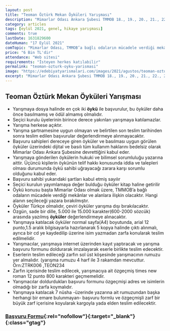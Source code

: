 ```yaml
---
layout: post
title: "Teoman Öztürk Mekan Öyküleri Yarışması"
description: "Mimarlar Odası Ankara Şubesi TMMOB 18., 19., 20., 21., 22., 23., 24. Dönem Başkanı Mimar Teoman Öztürk’ü 3. kez MEKÂN ÖYKÜLERİ yarışmasıyla anıyoruz."
category: articles
tags: [eylül 2021, genel, hikaye yarışması]
comments: true
lastDate: 1631829600    
dateHuman: "17 Eylül 2021"
comTopic: "Mimarlar Odası, TMMOB’a bağlı odaların mücadele verdiği mekânlar"
price: "6 Bin TL'dir"
attendance: "Web sitesi"
requirements: "İsteyen herkes katılabilir"
permalink: "teoman-ozturk-oyku-yarismasi"
image: "https://edebiyatyarismalari.com/images/2021/agustos/teoman-ozturk-mekan-oykuleri-yarismasi.jpg"
excerpt: "Mimarlar Odası Ankara Şubesi TMMOB 18., 19., 20., 21., 22., 23., 24. Dönem Başkanı Mimar Teoman Öztürk’ü 3. kez MEKÂN ÖYKÜLERİ yarışmasıyla anıyoruz."
---
```


## Teoman Öztürk Mekan Öyküleri Yarışması
- Yarışmaya dosya halinde en çok iki **öykü** ile başvurulur, bu öyküler daha önce basılmamış ve ödül almamış olmalıdır.
- Seçici kurulu üyelerinin birince derece yakınları yarışmaya katılamazlar.
- Yarışma herkese açıktır.
- Yarışma şartnamesine uygun olmayan ve belirtilen son teslim tarihinden sonra teslim edilen başvurular değerlendirmeye alınmayacaktır.
- Başvuru sahipleri dereceye giren öyküler ve basılması uygun görülen öyküler üzerindeki dijital ve basılı tüm kullanım haklarını bedelsiz olarak Mimarlar Odası Ankara Şubesine devrettiğini kabul eder.
- Yarışmaya gönderilen öykülerin hukuki ve bilimsel sorumluluğu yazarına aittir. Üçüncü kişilerin öykünün telif hakkı konusunda iddia ve talepleri olması durumunda öykü sahibi uğrayacağı zarara karşı sorumlu olduğunu kabul eder.
- Başvuru sahibi yukarıdaki şartları kabul etmiş sayılır
- Seçici kurulun yayımlamaya değer bulduğu öyküler kitap haline getirilir
- Öykü konusu başta Mimarlar Odası olmak üzere, TMMOB’a bağlı odaların mücadele verdiği mekânlar ve alanlara ilişkin olacaktır. Hangi alanın seçileceği yazara bırakılmıştır.
- Öyküler Türkçe olmalıdır, çeviri öyküler yarışma dışı bırakılacaktır.
- Özgün, sade bir dille, 5.000 ile 15.000 karakter(600-2000 sözcük) arasında yazılmış **öyküler** değerlendirmeye alınacaktır.
- Yarışmaya katılacak öyküler normal sayfa(A4) boyutunda, arial 12 punto,1.5 aralık bilgisayarla hazırlanarak 5 kopya halinde çıktı alınmalı, ayrıca bir cd ye kaydedilip üzerine isim yazmadan zarfa konularak teslim edilmelidir.
- Yarışmacılar, yarışmaya internet üzerinden kayıt yaptıracak ve yarışma başvuru formunu doldurarak imzalayarak eserle birlikte teslim edecektir.
- Eserlerin teslim edileceği zarfın sol üst köşesinde yarışmacının rumuzu yer almalıdır. (yarışma rumuzu 4 harf ile 3 rakamdan mevcuttur. Örn:ZTRK006 ,TEON234
- Zarfın içerisinde teslim edilecek, yarışmacıya ait özgeçmiş times new roman 12 punto 800 karakteri geçmemelidir.
- Yarışmacılar doldurdukları başvuru formunu özgeçmişi adres ve isimlerin olmadığı bir zarfa koymalıdır.
- Yarışmaya katılacak 7 nüsha -üzerinde yazarına ait rumuzundan başka herhangi bir emare bulunmayan- başvuru formlu ve özgeçmişli zarf  bir büyük zarf içerisine koyularak kargoyla yada elden teslim edilecektir.

### [Başvuru Formu](http://mekan.mimarlarodasiankara.org/_media/1/23.doc){:rel="nofollow"}{:target="_blank"}{:class="gtag"}